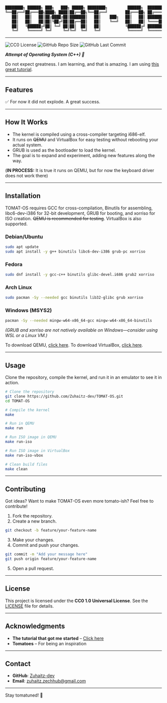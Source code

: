 ```bash
████████╗ ██████╗ ███╗   ███╗ █████╗ ████████╗         ██████╗  ███████╗
╚══██╔══╝██╔═══██╗████╗ ████║██╔══██╗╚══██╔══╝        ██╔═══██╗ ██╔════╝
   ██║   ██║   ██║██╔████╔██║███████║   ██║    ███╗   ██║   ██║ ███████╗
   ██║   ██║   ██║██║╚██╔╝██║██╔══██║   ██║    ╚══╝   ██║   ██║ ╚════██║
   ██║   ╚██████╔╝██║ ╚═╝ ██║██║  ██║   ██║           ╚██████╔╝ ███████║
   ╚═╝    ╚═════╝ ╚═╝     ╚═╝╚═╝  ╚═╝   ╚═╝            ╚═════╝  ╚══════╝
```
---

![CC0 License](https://img.shields.io/badge/License-CC0-blue.svg)
![GitHub Repo Size](https://img.shields.io/github/repo-size/Zuhaitz-dev/TOMAT-OS)
![GitHub Last Commit](https://img.shields.io/github/last-commit/Zuhaitz-dev/TOMAT-OS)


***Attempt of Operating System (C++) 🍅***

Do not expect greatness. I am learning, and that is amazing. I am using [this great tutorial](https://www.youtube.com/watch?v=1rnA6wpF0o4&list=PLHh55M_Kq4OApWScZyPl5HhgsTJS9MZ6M).

---

## Features

✅ For now it did not explode. A great success.

---

## How It Works

- The kernel is compiled using a cross-compiler targeting i686-elf.  
- It runs on ~~QEMU~~ and VirtualBox for easy testing without rebooting your actual system.  
- GRUB is used as the bootloader to load the kernel.  
- The goal is to expand and experiment, adding new features along the way.  

(**IN PROCESS:** It is true it runs on QEMU, but for now the keyboard driver does not work there)

---

## Installation

TOMAT-OS requires GCC for cross-compilation, Binutils for assembling, libc6-dev-i386 for 32-bit development, GRUB for booting, and xorriso for ISO creation. ~~QEMU is recommended for testing~~. VirtualBox is also supported.

### Debian/Ubuntu
```bash
sudo apt update
sudo apt install -y g++ binutils libc6-dev-i386 grub-pc xorriso
```

### Fedora
```bash
sudo dnf install -y gcc-c++ binutils glibc-devel.i686 grub2 xorriso
```

### Arch Linux
```bash
sudo pacman -Sy --needed gcc binutils lib32-glibc grub xorriso
```

### Windows (MSYS2)
```bash
pacman -Sy --needed mingw-w64-x86_64-gcc mingw-w64-x86_64-binutils
```
*(GRUB and xorriso are not natively available on Windows—consider using WSL or a Linux VM.)*

To download QEMU, [click here](https://www.qemu.org/download/). To download VirtualBox, [click here](https://www.virtualbox.org/wiki/Downloads).

---

## Usage

Clone the repository, compile the kernel, and run it in an emulator to see it in action. 

```bash
# Clone the repository
git clone https://github.com/Zuhaitz-dev/TOMAT-OS.git
cd TOMAT-OS

# Compile the kernel
make

# Run in QEMU
make run

# Run ISO image in QEMU
make run-iso

# Run ISO image in VirtualBox
make run-iso-vbox

# Clean build files
make clean
```

---

## Contributing

Got ideas? Want to make TOMAT-OS even more tomato-ish? Feel free to contribute!  

1. Fork the repository.  
2. Create a new branch.
```bash
git checkout -b feature/your-feature-name
```    
3. Make your changes.  
4. Commit and push your changes.  
```bash
git commit -m "Add your message here"
git push origin feature/your-feature-name
```    
5. Open a pull request.  

---

## License

This project is licensed under the **CC0 1.0 Universal License**. See the [LICENSE](LICENSE) file for details.  

---

## Acknowledgments

- **The tutorial that got me started** – [Click here](https://www.youtube.com/watch?v=1rnA6wpF0o4&list=PLHh55M_Kq4OApWScZyPl5HhgsTJS9MZ6M)  
- **Tomatoes** – For being an inspiration   

---

## Contact

- **GitHub**: [Zuhaitz-dev](https://github.com/Zuhaitz-dev)  
- **Email**: zuhaitz.zechhub@gmail.com  

---

Stay tomatuned! 🍅

